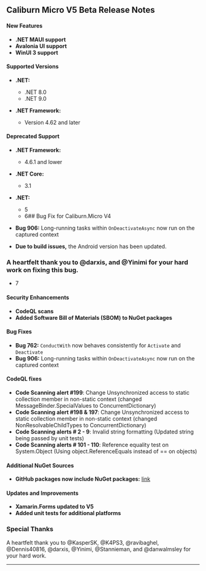 ## Caliburn Micro V5 Beta Release Notes

#### New Features
- **.NET MAUI support**
- **Avalonia UI support**
- **WinUI 3 support**

#### Supported Versions
- **.NET:**
  - .NET 8.0
  - .NET 9.0

- **.NET Framework:**
  - Version 4.62 and later

#### Deprecated Support
- **.NET Framework:**
  - 4.6.1 and lower
- **.NET Core:**
  - 3.1
- **.NET:**
  - 5
  - 6## Bug Fix for Caliburn.Micro V4

- **Bug 906:** Long-running tasks within `OnDeactivateAsync` now run on the captured context

- **Due to build issues,** the Android version has been updated.



### A heartfelt thank you to  @darxis, and @Yinimi for your hard work on fixing this bug.


  - 7

#### Security Enhancements
- **CodeQL scans**
- **Added Software Bill of Materials (SBOM) to NuGet packages**

#### Bug Fixes
- **Bug 762:** `ConductWith` now behaves consistently for `Activate` and `Deactivate`
- **Bug 906:** Long-running tasks within `OnDeactivateAsync` now run on the captured context

#### CodeQL fixes
- **Code Scanning alert #199**:  Change Unsynchronized access to static collection member in non-static context (changed MessageBinder.SpecialValues to ConcurrentDictionary)
- **Code Scanning alert #198 & 197**:  Change Unsynchronized access to static collection member in non-static context (changed NonResolvableChildTypes to ConcurrentDictionary)
- **Code Scanning alerts # 2 - 9**:  Invalid string formatting (Updated string being passed by unit tests)
- **Code Scanning alerts # 101 - 110**:  Reference equality test on System.Object (Using object.ReferenceEquals instead of == on objects)


#### Additional NuGet Sources
- **GitHub packages now include NuGet packages:** [link](https://github.com/orgs/Caliburn-Micro/packages)

#### Updates and Improvements
- **Xamarin.Forms updated to V5**
- **Added unit tests for additional platforms**


### Special Thanks

A heartfelt thank you to @KasperSK, @K4PS3, @ravibaghel, @Dennis40816, @darxis, @Yinimi, @Stannieman, and @danwalmsley for your hard work.

---
